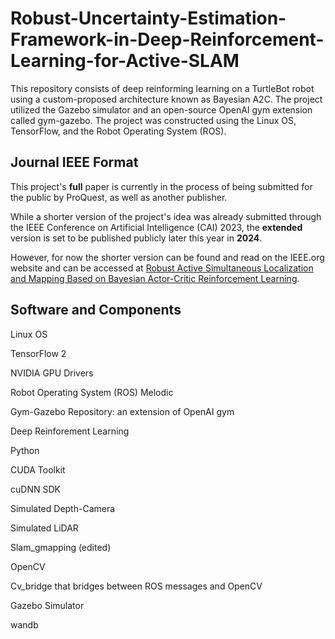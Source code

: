 # Robust-Uncertainty-Estimation-Framework-in-Deep-Reinforcement-Learning-for-Active-SLAM
This repository consists of deep reinforming learning on a TurtleBot robot using a custom-proposed architecture known as Bayesian A2C. The project utilized the Gazebo simulator and an open-source OpenAI gym extension called gym-gazebo. The project was constructed using the Linux OS, TensorFlow, and the Robot Operating System (ROS).


## Journal IEEE Format
This project's **full** paper is currently in the process of being submitted for the public by ProQuest, as well as another publisher. 

While a shorter version of the project's idea was already submitted through the IEEE Conference on Artificial Intelligence (CAI) 2023, the **extended** version is set to be published publicly later this year in **2024**.

However, for now the shorter version can be found and read on the IEEE.org website and can be accessed at [Robust Active Simultaneous Localization and Mapping Based on Bayesian Actor-Critic Reinforcement Learning](https://ieeexplore.ieee.org/document/10195002).



## Software and Components
Linux OS

TensorFlow 2

NVIDIA GPU Drivers

Robot Operating System (ROS) Melodic

Gym-Gazebo Repository: an extension of OpenAI gym 

Deep Reinforement Learning

Python

CUDA Toolkit

cuDNN SDK

Simulated Depth-Camera

Simulated LiDAR

Slam_gmapping (edited)

OpenCV

Cv_bridge that bridges between ROS messages and OpenCV

Gazebo Simulator

wandb


